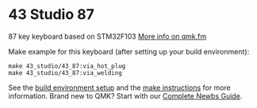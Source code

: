 # 43 Studio 87
87 key keyboard based on STM32F103 [More info on qmk.fm](http://qmk.fm/)

Make example for this keyboard (after setting up your build environment):

    make 43_studio/43_87:via_hot_plug
    make 43_studio/43_87:via_welding

See the [build environment setup](https://docs.qmk.fm/#/getting_started_build_tools) and the [make instructions](https://docs.qmk.fm/#/getting_started_make_guide) for more information. Brand new to QMK? Start with our [Complete Newbs Guide](https://docs.qmk.fm/#/newbs).
